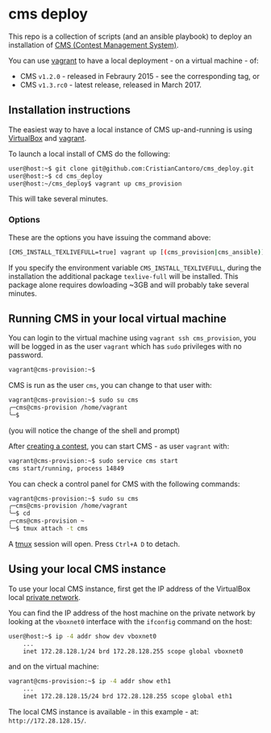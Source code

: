 # cms deploy

This repo is a collection of scripts (and an ansible playbook) to deploy an installation of [CMS (Contest Management System)](https://github.com/cms-dev/cms).

You can use [vagrant](https://www.vagrantup.com/) to have a local deployment - on a virtual machine - of:
* CMS `v1.2.0` - released in Febraury 2015 - see the corresponding tag, or
* CMS `v1.3.rc0` - latest release, released in March 2017.

## Installation instructions

The easiest way to have a local instance of CMS up-and-running is using [VirtualBox](https://www.virtualbox.org/) and [vagrant](https://www.vagrantup.com/).


To launch a local install of CMS do the following:
```bash
user@host:~$ git clone git@github.com:CristianCantoro/cms_deploy.git
user@host:~$ cd cms_deploy
user@host:~/cms_deploy$ vagrant up cms_provision
```
This will take several minutes.

### Options

These are the options you have issuing the command above:

```bash
[CMS_INSTALL_TEXLIVEFULL=true] vagrant up [(cms_provision|cms_ansible)]
```

If you specify the environment variable `CMS_INSTALL_TEXLIVEFULL`, during the installation the additional package `texlive-full` will be installed. This package alone requires dowloading ~3GB and will probably take several minutes. 

## Running CMS in your local virtual machine

You can login to the virtual machine using `vagrant ssh cms_provision`, you will be logged in as the user `vagrant` which has `sudo` privileges with no password.
```bash
vagrant@cms-provision:~$
```

CMS is run as the user `cms`, you can change to that user with:
```bash
vagrant@cms-provision:~$ sudo su cms
╭─cms@cms-provision /home/vagrant
╰─$
```
(you will notice the change of the shell and prompt)

After [creating a contest](https://cms.readthedocs.io/en/v1.3/Creating%20a%20contest.html), you can start CMS - as user `vagrant` with:
```bash
vagrant@cms-provision:~$ sudo service cms start
cms start/running, process 14849
```

You can check a control panel for CMS with the following commands:
```bash
vagrant@cms-provision:~$ sudo su cms
╭─cms@cms-provision /home/vagrant
╰─$ cd
╭─cms@cms-provision ~
╰─$ tmux attach -t cms
```

A [tmux](https://github.com/tmux/tmux/wiki) session will open. Press `Ctrl+A D` to detach.


## Using your local CMS instance

To use your local CMS instance, first get the IP address of the VirtualBox local [private network](https://www.virtualbox.org/manual/ch06.html).

You can find the IP address of the host machine on the private network by looking at the `vboxnet0` interface with the `ifconfig` command on the host:
```bash
user@host:~$ ip -4 addr show dev vboxnet0
    ...
    inet 172.28.128.1/24 brd 172.28.128.255 scope global vboxnet0
```

and on the virtual machine:
```bash
vagrant@cms-provision:~$ ip -4 addr show eth1
    ...
    inet 172.28.128.15/24 brd 172.28.128.255 scope global eth1
```

The local CMS instance is available - in this example - at: `http://172.28.128.15/`.
